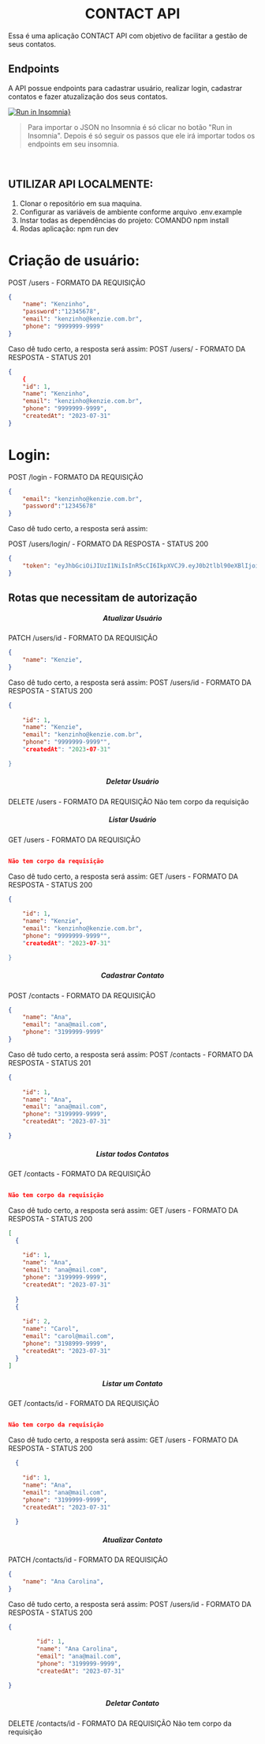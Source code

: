 <h1 align ='center'>CONTACT API</h1>

Essa é uma aplicação CONTACT API com objetivo de facilitar a gestão de seus contatos. 

## Endpoints
A API possue endpoints para cadastrar usuário, realizar login, cadastrar contatos e fazer atuzalização dos seus contatos.

[![Run in Insomnia}](https://insomnia.rest/images/run.svg)](https://insomnia.rest/run/?label=CONTACT%20API&uri=https%3A%2F%2Fraw.githubusercontent.com%2Fcarolinalmeidas%2Fdesafio-fullstack-tech-api%2Fmain%2FInsomnia_2023-07-31.json)

<blockquote> Para importar o JSON no Insomnia é só clicar no botão "Run in Insomnia". Depois é só seguir os passos que ele irá importar todos os endpoints em seu insomnia.
</blockquote>
<br>

## UTILIZAR API LOCALMENTE:
1) Clonar o repositório em sua maquina.
2)  Configurar as variáveis de ambiente conforme arquivo .env.example
3)  Instar todas as dependências do projeto: COMANDO npm install
4)  Rodas aplicação: npm run dev



# Criação de usuário:

POST /users - FORMATO DA REQUISIÇÃO
<br>

```json
{
	"name": "Kenzinho",
	"password":"12345678",
	"email": "kenzinho@kenzie.com.br",
	"phone": "9999999-9999"
}
```
Caso dê tudo certo, a resposta será assim:
POST /users/  - FORMATO DA RESPOSTA - STATUS 201
```json
{
	{
	"id": 1,
	"name": "Kenzinho",
	"email": "kenzinho@kenzie.com.br",
	"phone": "9999999-9999",
	"createdAt": "2023-07-31"
}
```

# Login:

POST /login - FORMATO DA REQUISIÇÃO
```json
{
	"email": "kenzinho@kenzie.com.br",
	"password":"12345678"
}
```

Caso dê tudo certo, a resposta será assim:

POST /users/login/ - FORMATO DA RESPOSTA - STATUS 200
```json
{
	"token": "eyJhbGciOiJIUzI1NiIsInR5cCI6IkpXVCJ9.eyJ0b2tlbl90eXBlIjoiYWNjZXNzIiwiZXhwIjoxNjg5MTkwNTUyLCJpYXQiOjE2ODkxMDQxNTIsImp0aSI6IjhhY2Q5M2YwMTkxMTQ5NTU4M2E5YjA3YzI3YTU2MTM4IiwidXNlcl9pZCI6MX0.9Q0nQt6vQjO7H0JOT8Tio6qRvp0dfmH8uCoKkvkk5eI"
}
```

<h2>Rotas que necessitam de autorização</h2>

<h5 align ='center'>Atualizar Usuário</h3>

PATCH /users/id - FORMATO DA REQUISIÇÃO 

```json
{
  	"name": "Kenzie",
}
```

Caso dê tudo certo, a resposta será assim:
POST /users/id - FORMATO DA RESPOSTA - STATUS 200
```json
{
	
	"id": 1,
	"name": "Kenzie",
	"email": "kenzinho@kenzie.com.br",
	"phone": "9999999-9999"",
	"createdAt": "2023-07-31"

}

```

<h5 align ='center'>Deletar Usuário</h5>
DELETE /users - FORMATO DA REQUISIÇÃO
Não tem corpo da requisição


<h5 align ='center'>Listar Usuário</h5>
GET /users - FORMATO DA REQUISIÇÃO

```json

Não tem corpo da requisição

```

Caso dê tudo certo, a resposta será assim:
GET /users - FORMATO DA RESPOSTA - STATUS 200
```json
{
	
	"id": 1,
	"name": "Kenzie",
	"email": "kenzinho@kenzie.com.br",
	"phone": "9999999-9999"",
	"createdAt": "2023-07-31"

}

```

<h5 align ='center'>Cadastrar Contato</h5>
POST /contacts - FORMATO DA REQUISIÇÃO

```json
{
	"name": "Ana",
	"email": "ana@mail.com",
	"phone": "3199999-9999"
}
```
Caso dê tudo certo, a resposta será assim:
POST /contacts - FORMATO DA RESPOSTA - STATUS 201
```json
{
	
	"id": 1,
	"name": "Ana",
	"email": "ana@mail.com",
	"phone": "3199999-9999",
	"createdAt": "2023-07-31"

}

```

<h5 align ='center'>Listar todos Contatos</h5>
GET /contacts - FORMATO DA REQUISIÇÃO

```json

Não tem corpo da requisição

```

Caso dê tudo certo, a resposta será assim:
GET /users - FORMATO DA RESPOSTA - STATUS 200
```json
[
  {
  	
  	"id": 1,
  	"name": "Ana",
  	"email": "ana@mail.com",
  	"phone": "3199999-9999",
  	"createdAt": "2023-07-31"
  
  }
  {
  	
  	"id": 2,
  	"name": "Carol",
  	"email": "carol@mail.com",
  	"phone": "3198999-9999",
  	"createdAt": "2023-07-31"
  }
]
```


<h5 align ='center'>Listar um Contato</h5>
GET /contacts/id - FORMATO DA REQUISIÇÃO

```json

Não tem corpo da requisição

```

Caso dê tudo certo, a resposta será assim:
GET /users - FORMATO DA RESPOSTA - STATUS 200
```json
  {
  	
  	"id": 1,
  	"name": "Ana",
  	"email": "ana@mail.com",
  	"phone": "3199999-9999",
  	"createdAt": "2023-07-31"
  
  }
```


<h5 align ='center'>Atualizar Contato</h3>

PATCH /contacts/id - FORMATO DA REQUISIÇÃO 

```json
{
  	"name": "Ana Carolina",
}
```

Caso dê tudo certo, a resposta será assim:
POST /users/id - FORMATO DA RESPOSTA - STATUS 200
```json
{
	
        "id": 1,
        "name": "Ana Carolina",
        "email": "ana@mail.com",
        "phone": "3199999-9999",
        "createdAt": "2023-07-31"

}

```

<h5 align ='center'>Deletar Contato</h5>
DELETE /contacts/id - FORMATO DA REQUISIÇÃO
Não tem corpo da requisição


